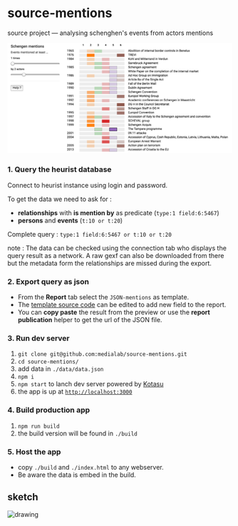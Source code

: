 # source-mentions
source project — analysing schenghen's events from actors mentions 

![preview](preview.png?raw=true)


### 1. Query the heurist database
Connect to heurist instance using login and password.

To get the data we need to ask for :

- **relationships** with **is mention by** as predicate (`type:1 field:6:5467`)
- **persons** and **events** (`t:10 or t:20`)

Complete query : `type:1 field:6:5467 or t:10 or t:20`

note : The data can be checked using the connection tab who displays the query result as a network. A raw gexf can also be downloaded from there but the metadata form the relationships are missed during the export.

### 2. Export query as json 

- From the **Report** tab select the `JSON-mentions` as template. 
- The [template source code](./scripts/JSON-mentions.tpl ) can be edited to add new field to the report.
- You can **copy paste** the result from the preview or use the **report publication** helper to get the url of the JSON file.

### 3. Run dev server

1. `git clone git@github.com:medialab/source-mentions.git`
2. `cd source-mentions/`
3. add data in `./data/data.json`
4. `npm i`
5. `npm start` to lanch dev server powered by [Kotasu](https://github.com/Yomguithereal/kotatsu)
6. the app is up at [`http://localhost:3000`](http://localhost:3000)

### 4. Build production app 

1. `npm run build`
2. the build version will be found in `./build`

### 5. Host the app 
- copy `./build` and `./index.html` to any webserver. 
- Be aware the data is embed in the build.

## sketch
![drawing](https://docs.google.com/drawings/d/1aUfi24O6_7uMkZKg-R4HmZElXyE-A8Ar3fIHA9juyXg/pub?w=1445&h=646)
